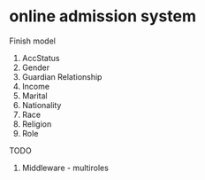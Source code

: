 # online admission system

Finish model

1. AccStatus
1. Gender
1. Guardian Relationship
1. Income
1. Marital
1. Nationality
1. Race
1. Religion
1. Role

TODO

1. Middleware - multiroles